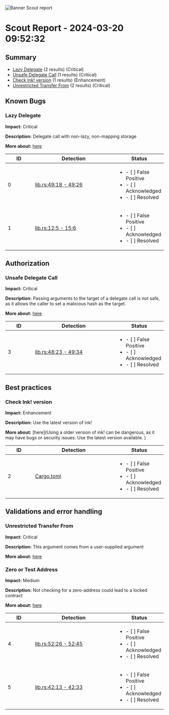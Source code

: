 ![Banner Scout report](https://www.example.com/banner.png)
# Scout Report - 2024-03-20 09:52:32

## Summary
 - [Lazy Delegate](lazy-delegate) (2 results) (Critical)
 - [Unsafe Delegate Call](unsafe-delegate-call) (1 results) (Critical)
 - [Check Ink! version](check-ink!-version) (1 results) (Enhancement)
 - [Unrestricted Transfer From](unrestricted-transfer-from) (2 results) (Critical)

## Known Bugs

### Lazy Delegate

**Impact:** Critical

**Description:** Delegate call with non-lazy, non-mapping storage

**More about:** [here]()

<table style="width: 100%; table-layout: fixed;"><thead><tr><th style="width: 20%;">ID</th><th style="width: 60%;">Detection</th><th style="width: 20%;">Status</th></tr></thead><tbody>
<tr><td>0</td><td><a href="link-to-github">lib.rs:49:18 - 49:26</a></td><td><ul><li>- [ ] False Positive </li><li>- [ ] Acknowledged</li><li>- [ ] Resolved</li></ul></td></tr>
<tr><td>1</td><td><a href="link-to-github">lib.rs:12:5 - 15:6</a></td><td><ul><li>- [ ] False Positive </li><li>- [ ] Acknowledged</li><li>- [ ] Resolved</li></ul></td></tr>
</tbody></table>

</tbody></table>


## Authorization 

### Unsafe Delegate Call

**Impact:** Critical

**Description:** Passing arguments to the target of a delegate call is not safe, as it allows the caller to set a malicious hash as the target.

**More about:** [here]()

<table style="width: 100%; table-layout: fixed;"><thead><tr><th style="width: 20%;">ID</th><th style="width: 60%;">Detection</th><th style="width: 20%;">Status</th></tr></thead><tbody>
<tr><td>3</td><td><a href="link-to-github">lib.rs:48:23 - 49:34</a></td><td><ul><li>- [ ] False Positive </li><li>- [ ] Acknowledged</li><li>- [ ] Resolved</li></ul></td></tr>
</tbody></table>

</tbody></table>


## Best practices

### Check Ink! version

**Impact:** Enhancement

**Description:** Use the latest version of ink!

**More about:** [here](Using a older version of ink! can be dangerous, as it may have bugs or security issues. Use the latest version available.    )

<table style="width: 100%; table-layout: fixed;"><thead><tr><th style="width: 20%;">ID</th><th style="width: 60%;">Detection</th><th style="width: 20%;">Status</th></tr></thead><tbody>
<tr><td>2</td><td><a href="link-to-github">Cargo.toml</a></td><td><ul><li>- [ ] False Positive </li><li>- [ ] Acknowledged</li><li>- [ ] Resolved</li></ul></td></tr>
</tbody></table>

</tbody></table>


## Validations and error handling

### Unrestricted Transfer From

**Impact:** Critical

**Description:** This argument comes from a user-supplied argument

**More about:** [here]()

### Zero or Test Address

**Impact:** Medium

**Description:** Not checking for a zero-address could lead to a locked contract

**More about:** [here]()

<table style="width: 100%; table-layout: fixed;"><thead><tr><th style="width: 20%;">ID</th><th style="width: 60%;">Detection</th><th style="width: 20%;">Status</th></tr></thead><tbody>
<tr><td>4</td><td><a href="link-to-github">lib.rs:52:26 - 52:45</a></td><td><ul><li>- [ ] False Positive </li><li>- [ ] Acknowledged</li><li>- [ ] Resolved</li></ul></td></tr>
<tr><td>5</td><td><a href="link-to-github">lib.rs:42:13 - 42:33</a></td><td><ul><li>- [ ] False Positive </li><li>- [ ] Acknowledged</li><li>- [ ] Resolved</li></ul></td></tr>
</tbody></table>

</tbody></table>

